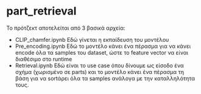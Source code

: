 # part_retrieval

Το πρότζεκτ αποτελείται από 3 βασικά αρχεία: 
 
* CLIP_chamfer.ipynb Εδώ γίνεται η εκπαίδευση του μοντέλου
* Pre_encoding.ipynb Εδώ το μοντέλο κάνει ένα πέρασμα για να κάνει encode όλα τα samples του dataset, ώστε το feature vector να είναι διαθέσιμο στο runtime
* Retrieval.ipynb Εδώ είναι το use case όπου δίνουμε ως είσοδο ένα σχήμα (χωρισμένο σε parts) και το μοντέλο κάνει ένα πέρασμα τη βάση για να sortάρει όλα τα samples ανάλογα με την καταλληλότητα τους.
